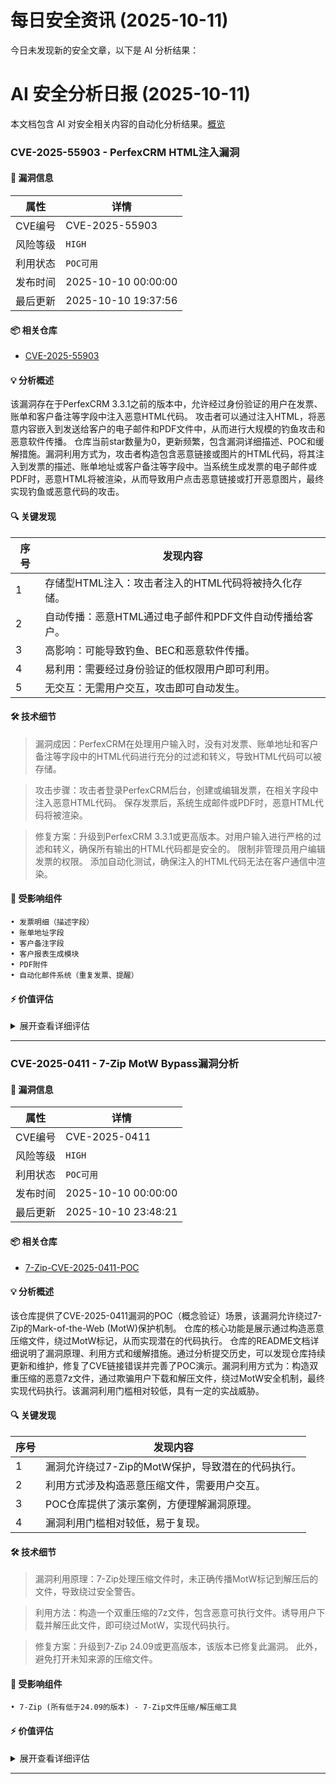# 每日安全资讯 (2025-10-11)

今日未发现新的安全文章，以下是 AI 分析结果：

# AI 安全分析日报 (2025-10-11)

本文档包含 AI 对安全相关内容的自动化分析结果。[概览](https://blog.897010.xyz/c/today)


### CVE-2025-55903 - PerfexCRM HTML注入漏洞

#### 📌 漏洞信息

| 属性 | 详情 |
|------|------|
| CVE编号 | CVE-2025-55903 |
| 风险等级 | `HIGH` |
| 利用状态 | `POC可用` |
| 发布时间 | 2025-10-10 00:00:00 |
| 最后更新 | 2025-10-10 19:37:56 |

#### 📦 相关仓库

- [CVE-2025-55903](https://github.com/ajansha/CVE-2025-55903)

#### 💡 分析概述

该漏洞存在于PerfexCRM 3.3.1之前的版本中，允许经过身份验证的用户在发票、账单和客户备注等字段中注入恶意HTML代码。 攻击者可以通过注入HTML，将恶意内容嵌入到发送给客户的电子邮件和PDF文件中，从而进行大规模的钓鱼攻击和恶意软件传播。 仓库当前star数量为0，更新频繁，包含漏洞详细描述、POC和缓解措施。漏洞利用方式为，攻击者构造包含恶意链接或图片的HTML代码，将其注入到发票的描述、账单地址或客户备注等字段中。当系统生成发票的电子邮件或PDF时，恶意HTML将被渲染，从而导致用户点击恶意链接或打开恶意图片，最终实现钓鱼或恶意代码的攻击。

#### 🔍 关键发现

| 序号 | 发现内容 |
|------|----------|
| 1 | 存储型HTML注入：攻击者注入的HTML代码将被持久化存储。 |
| 2 | 自动传播：恶意HTML通过电子邮件和PDF文件自动传播给客户。 |
| 3 | 高影响：可能导致钓鱼、BEC和恶意软件传播。 |
| 4 | 易利用：需要经过身份验证的低权限用户即可利用。 |
| 5 | 无交互：无需用户交互，攻击即可自动发生。 |

#### 🛠️ 技术细节

> 漏洞成因：PerfexCRM在处理用户输入时，没有对发票、账单地址和客户备注等字段中的HTML代码进行充分的过滤和转义，导致HTML代码可以被存储。

> 攻击步骤：攻击者登录PerfexCRM后台，创建或编辑发票，在相关字段中注入恶意HTML代码。 保存发票后，系统生成邮件或PDF时，恶意HTML代码将被渲染。

> 修复方案：升级到PerfexCRM 3.3.1或更高版本。对用户输入进行严格的过滤和转义，确保所有输出的HTML代码都是安全的。 限制非管理员用户编辑发票的权限。 添加自动化测试，确保注入的HTML代码无法在客户通信中渲染。


#### 🎯 受影响组件

```
• 发票明细（描述字段）
• 账单地址字段
• 客户备注字段
• 客户报表生成模块
• PDF附件
• 自动化邮件系统（重复发票、提醒）
```

#### ⚡ 价值评估

<details>
<summary>展开查看详细评估</summary>

该漏洞影响范围广，涉及客户敏感信息，利用难度低，危害程度高，且存在0day风险，具有极高的实战威胁价值。
</details>

---

### CVE-2025-0411 - 7-Zip MotW Bypass漏洞分析

#### 📌 漏洞信息

| 属性 | 详情 |
|------|------|
| CVE编号 | CVE-2025-0411 |
| 风险等级 | `HIGH` |
| 利用状态 | `POC可用` |
| 发布时间 | 2025-10-10 00:00:00 |
| 最后更新 | 2025-10-10 23:48:21 |

#### 📦 相关仓库

- [7-Zip-CVE-2025-0411-POC](https://github.com/dpextreme/7-Zip-CVE-2025-0411-POC)

#### 💡 分析概述

该仓库提供了CVE-2025-0411漏洞的POC（概念验证）场景，该漏洞允许绕过7-Zip的Mark-of-the-Web (MotW)保护机制。 仓库的核心功能是展示通过构造恶意压缩文件，绕过MotW标记，从而实现潜在的代码执行。 仓库的README文档详细说明了漏洞原理、利用方式和缓解措施。通过分析提交历史，可以发现仓库持续更新和维护，修复了CVE链接错误并完善了POC演示。漏洞利用方式为：构造双重压缩的恶意7z文件，通过欺骗用户下载和解压文件，绕过MotW安全机制，最终实现代码执行。该漏洞利用门槛相对较低，具有一定的实战威胁。

#### 🔍 关键发现

| 序号 | 发现内容 |
|------|----------|
| 1 | 漏洞允许绕过7-Zip的MotW保护，导致潜在的代码执行。 |
| 2 | 利用方式涉及构造恶意压缩文件，需要用户交互。 |
| 3 | POC仓库提供了演示案例，方便理解漏洞原理。 |
| 4 | 漏洞利用门槛相对较低，易于复现。 |

#### 🛠️ 技术细节

> 漏洞利用原理：7-Zip处理压缩文件时，未正确传播MotW标记到解压后的文件，导致绕过安全警告。

> 利用方法：构造一个双重压缩的7z文件，包含恶意可执行文件。诱导用户下载并解压此文件，即可绕过MotW，实现代码执行。

> 修复方案：升级到7-Zip 24.09或更高版本，该版本已修复此漏洞。 此外，避免打开未知来源的压缩文件。


#### 🎯 受影响组件

```
• 7-Zip (所有低于24.09的版本) - 7-Zip文件压缩/解压缩工具
```

#### ⚡ 价值评估

<details>
<summary>展开查看详细评估</summary>

该漏洞影响广泛使用的7-Zip软件，利用难度较低，且POC公开，潜在危害严重，存在被恶意利用的风险，具有较高的实战价值。
</details>

---
